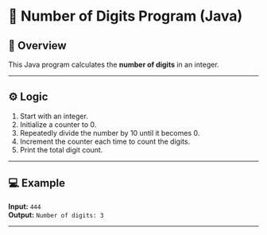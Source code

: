 # 📘 Number of Digits Program (Java)

## 📌 Overview
This Java program calculates the **number of digits** in an integer.

---

## ⚙️ Logic
1. Start with an integer.  
2. Initialize a counter to 0.  
3. Repeatedly divide the number by 10 until it becomes 0.  
4. Increment the counter each time to count the digits.  
5. Print the total digit count.

---

## 💻 Example
**Input:** `444`  
**Output:** `Number of digits: 3`

---
